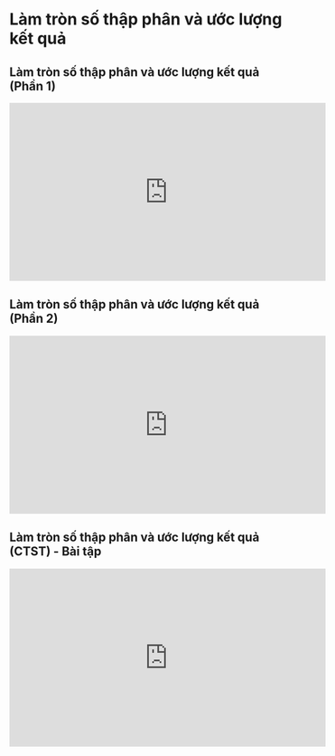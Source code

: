 # Làm tròn số thập phân và ước lượng kết quả
## Làm tròn số thập phân và ước lượng kết quả (Phần 1)
<iframe width="560" height="315" src="https://www.youtube.com/embed/GMQ8L1rScfk?si=Jvom00oXWLNjwAMG" title="YouTube video player" frameborder="0" allow="accelerometer; autoplay; clipboard-write; encrypted-media; gyroscope; picture-in-picture; web-share" referrerpolicy="strict-origin-when-cross-origin" allowfullscreen></iframe>

## Làm tròn số thập phân và ước lượng kết quả (Phần 2)
<iframe width="560" height="315" src="https://www.youtube.com/embed/oJMdHckejrw?si=-JqRHy1xSLYJYKtS" title="YouTube video player" frameborder="0" allow="accelerometer; autoplay; clipboard-write; encrypted-media; gyroscope; picture-in-picture; web-share" referrerpolicy="strict-origin-when-cross-origin" allowfullscreen></iframe>

## Làm tròn số thập phân và ước lượng kết quả (CTST) - Bài tập
<iframe width="560" height="315" src="https://www.youtube.com/embed/qoMdqMOH8PY?si=8ob5RJA9wwb8-07j" title="YouTube video player" frameborder="0" allow="accelerometer; autoplay; clipboard-write; encrypted-media; gyroscope; picture-in-picture; web-share" referrerpolicy="strict-origin-when-cross-origin" allowfullscreen></iframe>
